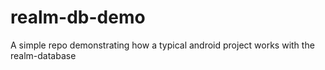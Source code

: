 # realm-db-demo

A simple repo demonstrating how a typical android project works with the realm-database
